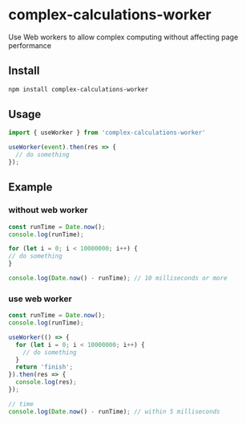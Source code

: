 # complex-calculations-worker

Use Web workers to allow complex computing without affecting page performance

## Install

```bash
npm install complex-calculations-worker
```

## Usage

```js
import { useWorker } from 'complex-calculations-worker'

useWorker(event).then(res => {
  // do something
});
```

## Example

### without web worker

```js
const runTime = Date.now();
console.log(runTime);

for (let i = 0; i < 10000000; i++) {
// do something
}

console.log(Date.now() - runTime); // 10 milliseconds or more
```

### use web worker

```js
const runTime = Date.now();
console.log(runTime);

useWorker(() => {
  for (let i = 0; i < 10000000; i++) {
    // do something
  }
  return 'finish';
}).then(res => {
  console.log(res);
});

// time
console.log(Date.now() - runTime); // within 5 milliseconds
```
